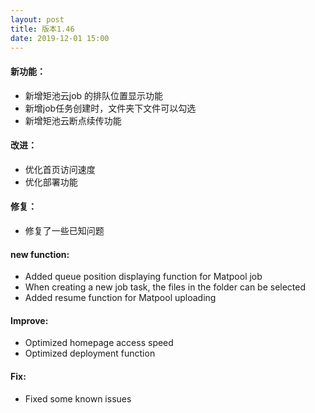 ```yaml
---
layout: post
title: 版本1.46
date: 2019-12-01 15:00
---
```

#### 新功能：
- 新增矩池云job 的排队位置显示功能 
- 新增job任务创建时，文件夹下文件可以勾选
- 新增矩池云断点续传功能

#### 改进：
- 优化首页访问速度
- 优化部署功能


#### 修复：
- 修复了一些已知问题

#### new function:
- Added queue position displaying function for Matpool job
- When creating a new job task, the files in the folder can be selected
- Added resume function for Matpool uploading

#### Improve:
- Optimized homepage access speed
- Optimized deployment function

#### Fix:
- Fixed some known issues
